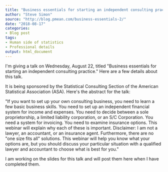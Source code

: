 ```yaml
---
title: "Business essentials for starting an independent consulting practice"
author: "Steve Simon"
source: "http://blog.pmean.com/business-essentials-2/"
date: "2018-08-17"
categories:
- Blog post
tags:
- Human side of statistics
- Professional details
output: html_document
---
```


I'm giving a talk on Wednesday, August 22, titled "Business essentials
for starting an independent consulting practice." Here are a few details
about this talk.

<!---More--->

It is being sponsored by the Statistical Consulting Section of the American Statistical Association (ASA). Here's the abstract for the talk:

"If you want to set up your own consulting business, you need to learn a few basic business skills. You need to set up an independent financial system for income and expenses. You need to decide between a sole proprietorship, a limited liability corporation, or an S/C Corporation. You need a system for invoicing. You need to examine insurance options. This webinar will explain why each of these is important. Disclaimer: I am not a lawyer, an accountant, or an insurance agent. Furthermore, there are no "one size fits all" solutions. This webinar will help you know what your options are, but you should discuss your particular situation with a qualified lawyer and accountant to choose what is best for you."

I am working on the slides for this talk and will post them here when I have completed them.


